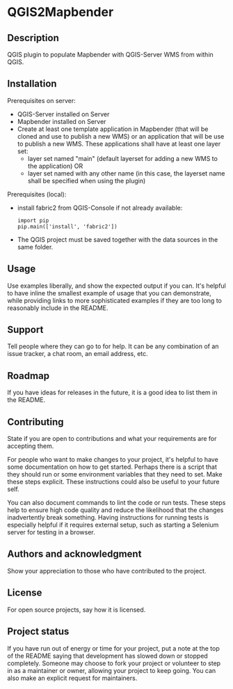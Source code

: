 # QGIS2Mapbender

## Description
QGIS plugin to populate Mapbender with QGIS-Server WMS from within QGIS.

## Installation
Prerequisites on server:
- QGIS-Server installed on Server
- Mapbender installed on Server
- Create at least one template application in Mapbender (that will be cloned and use to publish a new WMS) or an application that will be use to publish a new WMS. These applications shall have at least one layer set: 
    - layer set named "main" (default layerset for adding a new WMS to the application) OR 
    - layer set named with any other name (in this case, the layerset name shall be specified when using the plugin)

Prerequisites (local):
- install fabric2 from QGIS-Console if not already available:
    ```
    import pip
    pip.main(['install', 'fabric2'])
    ```
- The QGIS project must be saved together with the data sources in the same folder.
## Usage
Use examples liberally, and show the expected output if you can. It's helpful to have inline the smallest example of usage that you can demonstrate, while providing links to more sophisticated examples if they are too long to reasonably include in the README.

## Support
Tell people where they can go to for help. It can be any combination of an issue tracker, a chat room, an email address, etc.

## Roadmap
If you have ideas for releases in the future, it is a good idea to list them in the README.

## Contributing
State if you are open to contributions and what your requirements are for accepting them.

For people who want to make changes to your project, it's helpful to have some documentation on how to get started. Perhaps there is a script that they should run or some environment variables that they need to set. Make these steps explicit. These instructions could also be useful to your future self.

You can also document commands to lint the code or run tests. These steps help to ensure high code quality and reduce the likelihood that the changes inadvertently break something. Having instructions for running tests is especially helpful if it requires external setup, such as starting a Selenium server for testing in a browser.

## Authors and acknowledgment
Show your appreciation to those who have contributed to the project.

## License
For open source projects, say how it is licensed.

## Project status
If you have run out of energy or time for your project, put a note at the top of the README saying that development has slowed down or stopped completely. Someone may choose to fork your project or volunteer to step in as a maintainer or owner, allowing your project to keep going. You can also make an explicit request for maintainers.
